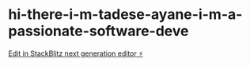 # hi-there-i-m-tadese-ayane-i-m-a-passionate-software-deve

[Edit in StackBlitz next generation editor ⚡️](https://stackblitz.com/~/github.com/tadese-ayane/hi-there-i-m-tadese-ayane-i-m-a-passionate-software-deve)